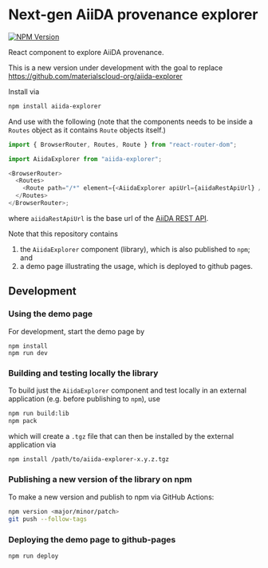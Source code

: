 # Next-gen AiiDA provenance explorer

[![NPM Version](https://img.shields.io/npm/v/aiida-explorer)](https://www.npmjs.com/package/aiida-explorer)

React component to explore AiiDA provenance.

This is a new version under development with the goal to replace https://github.com/materialscloud-org/aiida-explorer

Install via

```bash
npm install aiida-explorer
```

And use with the following (note that the components needs to be inside a `Routes` object as it contains `Route` objects itself.)

```javascript
import { BrowserRouter, Routes, Route } from "react-router-dom";

import AiidaExplorer from "aiida-explorer";

<BrowserRouter>
  <Routes>
    <Route path="/*" element={<AiidaExplorer apiUrl={aiidaRestApiUrl} />} />
  </Routes>
</BrowserRouter>;
```

where `aiidaRestApiUrl` is the base url of the [AiiDA REST API](https://aiida.readthedocs.io/projects/aiida-core/en/v2.6.2/reference/rest_api.html).

Note that this repository contains

1. the `AiidaExplorer` component (library), which is also published to `npm`; and
2. a demo page illustrating the usage, which is deployed to github pages.

## Development

### Using the demo page

For development, start the demo page by

```
npm install
npm run dev
```

### Building and testing locally the library

To build just the `AiidaExplorer` component and test locally in an external application (e.g. before publishing to `npm`), use

```bash
npm run build:lib
npm pack
```

which will create a `.tgz` file that can then be installed by the external application via

```bash
npm install /path/to/aiida-explorer-x.y.z.tgz
```

### Publishing a new version of the library on npm

To make a new version and publish to npm via GitHub Actions:

```bash
npm version <major/minor/patch>
git push --follow-tags
```

### Deploying the demo page to github-pages

```
npm run deploy
```
